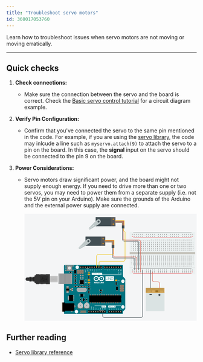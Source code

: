 ```yaml
---
title: "Troubleshoot servo motors"
id: 360017053760
---
```


Learn how to troubleshoot issues when servo motors are not moving or moving erratically.

---

## Quick checks

1. **Check connections:**

    * Make sure the connection between the servo and the board is correct. Check the [Basic servo control tutorial](https://docs.arduino.cc/tutorials/generic/basic-servo-control) for a circuit diagram example.
    
2. **Verify Pin Configuration:**

    * Confirm that you've connected the servo to the same pin mentioned in the code. For example, if you are using the [servo library](https://www.arduino.cc/reference/en/libraries/servo/), the code may inlcude a line such as `myservo.attach(9)` to attach the servo to a pin on the board. In this case, the **signal** input on the servo should be connected to the pin 9 on the board.

3. **Power Considerations:** 

    * Servo motors draw significant power, and the board might not supply enough energy. If you need to drive more than one or two servos, you may need to power them from a separate supply (i.e. not the 5V pin on your Arduino). Make sure the grounds of the Arduino and the external power supply are connected.

        ![two servo motors connected to the digital pins of an Arduino board, powered through a external battery connected to a breadboard](img/2-servos-set-up-diagram.png)

## Further reading

* <a class="link-external" href="https://www.arduino.cc/reference/en/libraries/servo/">Servo library reference</a>
